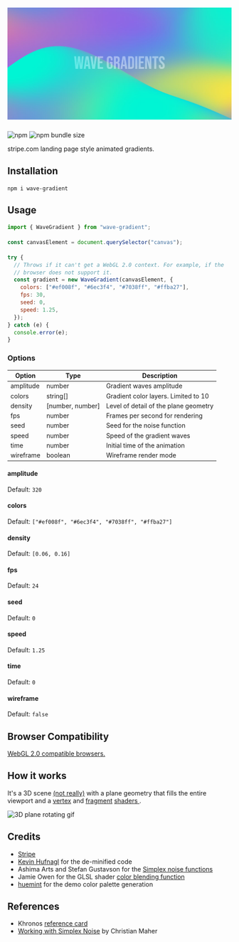 # ![Wave Gradient](art/readme-hero.jpg)

![npm](https://img.shields.io/npm/v/wave-gradient?style=for-the-badge)
![npm bundle size](https://img.shields.io/bundlephobia/minzip/wave-gradient?style=for-the-badge)

stripe.com landing page style animated gradients.

## Installation

```shell
npm i wave-gradient
```

## Usage

```js
import { WaveGradient } from "wave-gradient";

const canvasElement = document.querySelector("canvas");

try {
  // Throws if it can't get a WebGL 2.0 context. For example, if the
  // browser does not support it.
  const gradient = new WaveGradient(canvasElement, {
    colors: ["#ef008f", "#6ec3f4", "#7038ff", "#ffba27"],
    fps: 30,
    seed: 0,
    speed: 1.25,
  });
} catch (e) {
  console.error(e);
}
```

### Options

| Option    | Type             | Description                           |
| --------- | ---------------- | ------------------------------------- |
| amplitude | number           | Gradient waves amplitude              |
| colors    | string[]         | Gradient color layers. Limited to 10  |
| density   | [number, number] | Level of detail of the plane geometry |
| fps       | number           | Frames per second for rendering       |
| seed      | number           | Seed for the noise function           |
| speed     | number           | Speed of the gradient waves           |
| time      | number           | Initial time of the animation         |
| wireframe | boolean          | Wireframe render mode                 |

#### amplitude

Default: `320`

#### colors

Default: `["#ef008f", "#6ec3f4", "#7038ff", "#ffba27"]`

#### density

Default: `[0.06, 0.16]`

#### fps

Default: `24`

#### seed

Default: `0`

#### speed

Default: `1.25`

#### time

Default: `0`

#### wireframe

Default: `false`

## Browser Compatibility

[WebGL 2.0 compatible browsers.](https://caniuse.com/webgl2)

## How it works

It's a 3D scene [(not
really)](packages/wave-gradient/src/wave-gradient.js#L79) with a plane
geometry that fills the entire viewport and a
[vertex](packages/wave-gradient/src/shaders/.vert) and
[fragment](packages/wave-gradient/src/shaders/.frag) [shaders
](https://developer.mozilla.org/en-US/docs/Games/Techniques/3D_on_the_web/GLSL_Shaders).

![3D plane rotating gif](https://user-images.githubusercontent.com/21214427/160907503-3cdd110c-ff48-4e2f-965c-d2c5bd173051.gif)

## Credits

- [Stripe](https://stripe.com)
- [Kevin
  Hufnagl](https://kevinhufnagl.com/how-to-stripe-website-gradient-effect/)
  for the de-minified code
- Ashima Arts and Stefan Gustavson for the [Simplex noise functions](https://github.com/stegu/webgl-noise)
- Jamie Owen for the GLSL shader [color blending function](https://github.com/jamieowen/glsl-blend)
- [huemint](https://huemint.com) for the demo color palette generation

## References

- Khronos [reference
  card](https://www.khronos.org/files/webgl/webgl-reference-card-1_0.pdf)
- [Working with Simplex
  Noise](https://cmaher.github.io/posts/working-with-simplex-noise) by
  Christian Maher
